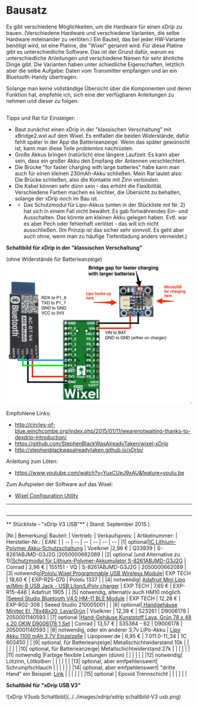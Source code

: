# Bausatz
Es gibt verschiedene Möglichkeiten, um die Hardware für einen xDrip zu bauen. (Verschiedene Hardware und verschiedene Varianten, die selbe Hardware miteinander zu verlöten.) Ein Bauteil, das bei jeder HW-Variante benötigt wird, ist eine Platine, die "Wixel" genannt wird. Für diese Platine gibt es unterschiedliche Software. 
Das ist der Grund dafür, warum es unterschiedliche Anleitungen und verschiedene Namen für sehr ähnliche Dinge gibt.
Die Varianten haben unter schiedliche Eigenschaften, letztlich aber die selbe Aufgabe: Daten vom Transmitter empfangen und an ein Bluetooth-Handy übertragen.


Solange man keine vollständige Übersicht über die Komponenten und deren Funktion hat, empfehle ich, sich eine der verfügbaren Anleitungen zu nehmen und dieser zu folgen. 

## 
Tipps und Rat für Einsteiger: 
* Baut zunächst einen xDrip in der "klassischen Verschaltung" mit xBridge2.wxl auf dem Wixel. Es entfallen die beiden Widerstände, dafür fehlt später in der App die Batterieanzeige. Wenn das später gewünscht ist, kann man diese Teile problemlos nachrüsten.
* Große Akkus bringen (natürlich) eine längere Laufzeit. Es kann aber sein, dass ein großer Akku den Empfang der Antennen verschlechtert.
* Die Brücke "for faster charging with large batteries" habe kann man auch für einen kleinen 230mAh-Akku schließen. Mein Rat lautet also: Die Brücke schließen, also die Kontakte mit Zinn verbinden.
* Die Kabel können sehr dünn sein - das erhöht die Flexibilität. Verschiedene Farben machen es leichter, die Übersicht zu behalten, solange der xDrip noch im Bau ist. 
* * Das Schutzmodul für Lipo-Akkus (unten in der Stückliste mit Nr. 2) hat sich in einem Fall nicht bewährt: Es gab fortwährendes Ein- und Ausschalten. Das könnte am kleinen Akku gelegen haben. Evtl. war es aber Pech oder fehlerhaft verlötet - das will ich nicht ausschließen. (Im Prinzip ist das sicher sehr sinnvoll. Es geht aber auch ohne, wenn man zu häufige Tiefentladung anders vermeidet.)

**Schaltbild für xDrip in der "klassischen Verschaltung"**

(ohne Widerstände für Batterieanzeige)
![xDrip Schaltbild](../../images/xdrip/schaltbild.png)


Empfohlene Links:
* http://circles-of-blue.winchcombe.org/index.php/2015/01/11/wearenotwaiting-thanks-to-dexdrip-introduction/
* https://github.com/StephenBlackWasAlreadyTaken/wixel-xDrip
* http://stephenblackwasalreadytaken.github.io/xDrip/

Anleitung zum Löten:
* https://www.youtube.com/watch?v=YuxCUeJ9xAU&feature=youtu.be

Zum Aufspielen der Software auf das Wixel:
* [Wixel Configuration Utility](https://www.pololu.com/product/1337/resources)
 




---
## 
---
** Stückliste - "xDrip V3 USB"** ( Stand: September 2015 )




|Nr.| Bemerkung| Bauteil: | Vertrieb: | Verkaufspreis: | Artikelnummer: | Hersteller-Nr.: | EAN: |
| -- | -- | -- | -- | -- | -- |
|1| optional|[IC Lithium-Polymer Akku-Schutzschaltung](http://www.voelkner.de/products/128243/IC-Lithium-Polymer-Akku-Schutzschaltung.html) | Voelkner |2,96 € | Q33939 | S-8261ABJMD-G3J2G |2050000662089 |
|2| optional (und Alternative zu 1)|[Schutzmodul für Lithium-Polymer-Akkumulator S-8261ABJMD-G3J2G](https://www.conrad.de/de/schutzmodul-fuer-lithium-polymer-akkumulator-s-8261abjmd-g3j2g-gehaeuseart-aufgebaute-platine-ausfuehrung-schutzmodul-fuer-lithium-polymer-akkumulator-155151.html?ref=searchDetail) | Conrad | 2,96 € | 155151 - VQ | S-8261ABJMD-G3J2G | 2050000662089 |
|3| notwendig|[Pololu Wixel Programmable USB Wireless Module](http://www.exp-tech.de/pololu-wixel-programmable-usb-wireless-module)| EXP TECH | 18,60 € | EXP-R25-070 | Pololu  1337 |  |
|4| notwendig| [Adafruit Mini Lipo w/Mini-B USB Jack - USB LiIon/LiPoly charger](http://www.exp-tech.de/adafruit-mini-lipo-w-mini-b-usb-jack-usb-liion-lipoly-charger) | EXP TECH | 7,65 € | EXP-R15-446 | Adafruit  1905 |  |
|5| notwendig, alternativ auch HM10 möglich |[Seeed Studio Bluetooth V4.0 HM-11 BLE Module](http://www.exp-tech.de/seeed-studio-bluetooth-v4-0-hm-11-ble-module) | EXP TECH | 12,28 € | EXP-R02-308 | Seeed Studio  210005001 |  |
|6| optional|[ Handgehäuse Minitec El, 78x48x20, Lava/Grün](http://www.voelkner.de/products/213275/Minitec-El-78x48x20-Lava-Gruen.html) | Voelkner | 12,38 € | S23261 | D9006178 | 2050001140593 |
|7| optional |[Hand-Gehäuse Kunststoff Lava, Grün 78 x 48 x 20 OKW D9006178 1 Set](https://www.conrad.de/de/hand-gehaeuse-78-x-48-x-20-kunststoff-lava-gruen-okw-minitec-d9006178-1-set-535384.html?ref=searchDetail) | Conrad | 13,57 € | 535384 - 62 | D9006178 | 2050001140593 |
|8| notwendig, oder ein anderer 3,7v LiPo-Akku | [Lipo Akku 1100 mAh 3,7V Einzelzelle](http://shop.lipopower.de/1100-mAh-37V-Einzelzelle-1C-34mm-breit)  | Lipopower.de | 6,95 € | 7.011.0-11_34 | 1C 603450 |  |
|9| optional, für Batterieanzeige| Metallschichtwiderstand 10k |  |  |  |  |  |
|10| optional, für Batterieanzeige| Metallschichtwiderstand 27k |  |  |  |  |  |
|11| notwendig |Farbige flexible Leitungen (dünn) |  |  |  |  |  |
|12| notwendig| Lötzinn, Lötkolben |  |  |  |  |  |
|13| optional, aber emfpehlenswert| Schrumpfschlauch |  |  |  |  |  |
|14| optional, aber emfpehlenswert| "dritte Hand" ein Beispiel: [Link](http://www.amazon.de/Silverline-633830-Dritte-Hand-Lupe/dp/B000O3RJFC/ref=sr_1_4?ie=UTF8&qid=1453657700&sr=8-4&keywords=dritte+hand) |  |  |  |  |  |
|15| optional | Epoxid Trennschicht |  |  |  |  |  |


**Schaltbild für "xDrip USB V3"**

![xDrip V3usb Schaltbild](../../images/xdrip/xdrip schaltbild-V3 usb.png)
